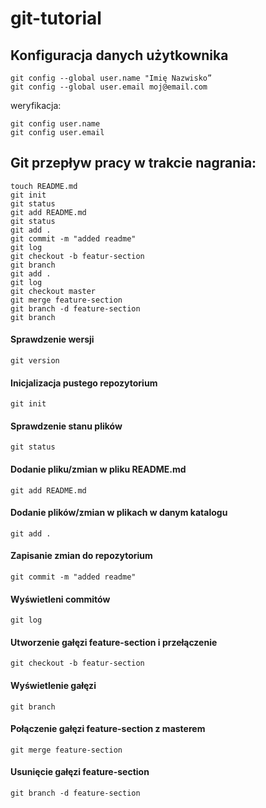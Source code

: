 # git-tutorial

## [](https://github.com/mormar/git-tutorial#konfiguracja-danych-u%C5%BCytkownika)Konfiguracja danych użytkownika

```
git config --global user.name "Imię Nazwisko”
git config --global user.email moj@email.com      

```

weryfikacja:

```
git config user.name  
git config user.email 

```

## [](https://github.com/mormar/git-tutorial#git-przep%C5%82yw-pracy-w-trakcie-nagrania)Git przepływ pracy w trakcie nagrania:

```
touch README.md
git init
git status
git add README.md
git status
git add .
git commit -m "added readme"
git log
git checkout -b featur-section
git branch
git add .
git log
git checkout master
git merge feature-section
git branch -d feature-section
git branch

```

#### [](https://github.com/mormar/git-tutorial#sprawdzenie-wersji)Sprawdzenie wersji

```
git version 

```

#### [](https://github.com/mormar/git-tutorial#inicjalizacja-pustego-repozytorium)Inicjalizacja pustego repozytorium

```
git init

```

#### [](https://github.com/mormar/git-tutorial#sprawdzenie-stanu-plik%C3%B3w)Sprawdzenie stanu plików

```
git status

```

#### [](https://github.com/mormar/git-tutorial#dodanie-plikuzmian-w-pliku-readmemd)Dodanie pliku/zmian w pliku README.md

```
git add README.md

```

#### [](https://github.com/mormar/git-tutorial#dodanie-plik%C3%B3wzmian-w-plikach-w-danym-katalogu)Dodanie plików/zmian w plikach w danym katalogu

```
git add .

```

#### [](https://github.com/mormar/git-tutorial#zapisanie-zmian-do-repozytorium)Zapisanie zmian do repozytorium

```
git commit -m "added readme"

```

#### [](https://github.com/mormar/git-tutorial#wy%C5%9Bwietleni-commit%C3%B3w)Wyświetleni commitów

```
git log

```

#### [](https://github.com/mormar/git-tutorial#utworzenie-ga%C5%82%C4%99zi-feature-section-i-prze%C5%82%C4%85czenie)Utworzenie gałęzi feature-section i przełączenie

```
git checkout -b featur-section

```

#### [](https://github.com/mormar/git-tutorial#wy%C5%9Bwietlenie-ga%C5%82%C4%99zi)Wyświetlenie gałęzi

```
git branch

```

#### [](https://github.com/mormar/git-tutorial#po%C5%82%C4%85czenie-ga%C5%82%C4%99zi-feature-section-z-masterem)Połączenie gałęzi feature-section z masterem

```
git merge feature-section

```

#### [](https://github.com/mormar/git-tutorial#usuni%C4%99cie-ga%C5%82%C4%99zi-feature-section)Usunięcie gałęzi feature-section

```
git branch -d feature-section
```